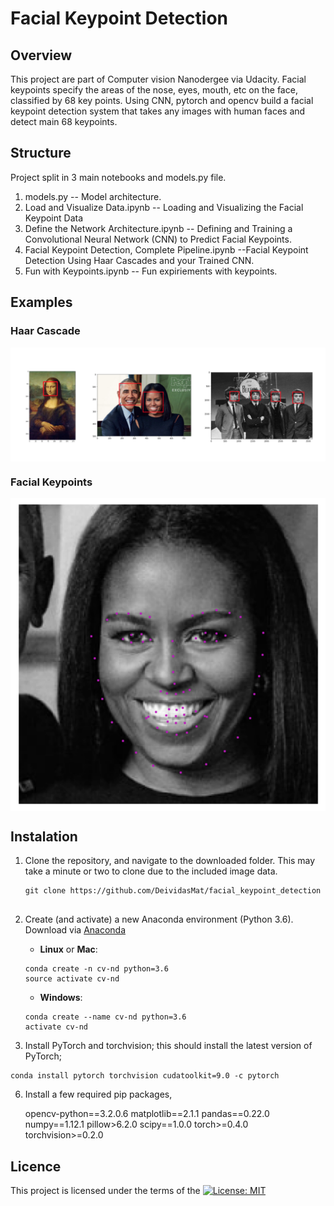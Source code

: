 # Facial Keypoint Detection

## Overview
This project are part of Computer vision Nanodergee via Udacity. Facial keypoints  specify the areas of the nose, eyes, mouth, etc on the face, classified by 68 key points. Using CNN, pytorch and opencv build a facial keypoint detection system that takes any images with human faces and detect main 68 keypoints.

## Structure

Project split in 3 main notebooks and models.py file.

1) models.py -- Model architecture.
2) Load and Visualize Data.ipynb -- Loading and Visualizing the Facial Keypoint Data
3) Define the Network Architecture.ipynb -- Defining and Training a Convolutional Neural Network (CNN) to Predict Facial Keypoints.
4) Facial Keypoint Detection, Complete Pipeline.ipynb --Facial Keypoint Detection Using Haar Cascades and your Trained CNN.
5) Fun with Keypoints.ipynb -- Fun expiriements with keypoints.

## Examples

### Haar Cascade
<p align="center"> <img src="images/haar_cascade_ex.png" align="middle" alt="drawing" width="1600px"> </p> 

### Facial Keypoints
<p align="center"> <img src="images/michelle_detected.png" align="middle" alt="drawing" width="800px"> </p> 

## Instalation

1. Clone the repository, and navigate to the downloaded folder. This may take a minute or two to clone due to the included image data.
	```
	git clone https://github.com/DeividasMat/facial_keypoint_detection
  
2. Create (and activate) a new Anaconda environment (Python 3.6).
Download via [Anaconda](https://www.anaconda.com/distribution/)

	- __Linux__ or __Mac__: 
	```
	conda create -n cv-nd python=3.6
	source activate cv-nd
	```
	- __Windows__: 
	```
	conda create --name cv-nd python=3.6
	activate cv-nd
	```

3. Install PyTorch and torchvision; this should install the latest version of PyTorch;
```
conda install pytorch torchvision cudatoolkit=9.0 -c pytorch
```
6. Install a few required pip packages,

	opencv-python==3.2.0.6
	matplotlib==2.1.1
	pandas==0.22.0
	numpy==1.12.1
	pillow>6.2.0
	scipy==1.0.0
	torch>=0.4.0
	torchvision>=0.2.0
	

## Licence
This project is licensed under the terms of the [![License: MIT](https://img.shields.io/badge/License-MIT-yellow.svg)](https://opensource.org/licenses/MIT)
